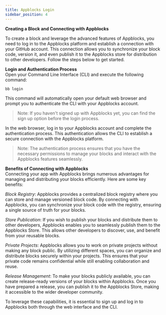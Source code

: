 ```yaml
---
title: Appblocks Login
sidebar_position: 4
---
```


**Creating a Block and Connecting with Appblocks**

To create a block and leverage the advanced features of Appblocks, you need to log in to the Appblocks platform and establish a connection with your GitHub account. This connection allows you to synchronize your block code, version it, and even publish it to the Appblocks store for distribution to other developers. Follow the steps below to get started.


**Login and Authentication Process**  
Open your Command Line Interface (CLI) and execute the following command:

```
bb login
```

This command will automatically open your default web browser and prompt you to authenticate the CLI with your Appblocks account.

> Note: If you haven't signed up with Appblocks yet, you can find the sign up option before the login process.

In the web browser, log in to your Appblocks account and complete the authentication process. This authentication allows the CLI to establish a secure connection with the Appblocks platform.

> Note: The authentication process ensures that you have the necessary permissions to manage your blocks and interact with the Appblocks features seamlessly.

**Benefits of Connecting with Appblocks**  
Connecting your app with Appblocks brings numerous advantages for managing and distributing your blocks efficiently. Here are some key benefits:

_Block Registry_: Appblocks provides a centralized block registry where you can store and manage versioned block code. By connecting with Appblocks, you can synchronize your block code with the registry, ensuring a single source of truth for your blocks.

_Store Publication_: If you wish to publish your blocks and distribute them to other developers, Appblocks enables you to seamlessly publish them to the Appblocks Store. This allows other developers to discover, use, and benefit from your reusable blocks.

_Private Projects_: Appblocks allows you to work on private projects without making any block public. By utilizing different spaces, you can organize and distribute blocks securely within your projects. This ensures that your private code remains confidential while still enabling collaboration and reuse.

_Release Management_: To make your blocks publicly available, you can create release-ready versions of your blocks within Appblocks. Once you have prepared a release, you can publish it to the Appblocks Store, making it accessible to the wider developer community.

To leverage these capabilities, it is essential to sign up and log in to Appblocks both through the web interface and the CLI.
